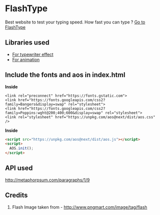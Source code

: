 
# FlashType
Best website to test your typing speed.
How fast you can type ? 
[Go to FlashType](https://rohit-nandagawali.github.io/flashtype/)

## Libraries used

 - [For typewriter effect](https://www.npmjs.com/package/typewriter-effect)
 - [For animation](https://michalsnik.github.io/aos/)
 
## Include the fonts and aos in index.html

**Inside**
  
```
<link rel="preconnect" href="https://fonts.gstatic.com">
<link href="https://fonts.googleapis.com/css2?family=Bangers&display=swap" rel="stylesheet">
<link href="https://fonts.googleapis.com/css2?family=Poppins:wght@200;400;600&display=swap" rel="stylesheet">
<link rel="stylesheet" href="https://unpkg.com/aos@next/dist/aos.css" />
```

**Inside**
  
```html
<script src="https://unpkg.com/aos@next/dist/aos.js"></script>
<script>
  AOS.init();
</script>
```

## API used

http://metaphorpsum.com/paragraphs/1/9

## Credits

1. Flash Image taken from - http://www.pngmart.com/image/tag/flash